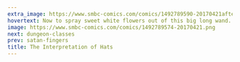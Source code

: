 ```yaml
---
extra_image: https://www.smbc-comics.com/comics/1492789590-20170421after.png
hovertext: Now to spray sweet white flowers out of this big long wand.
image: https://www.smbc-comics.com/comics/1492789574-20170421.png
next: dungeon-classes
prev: satan-fingers
title: The Interpretation of Hats
---
```

